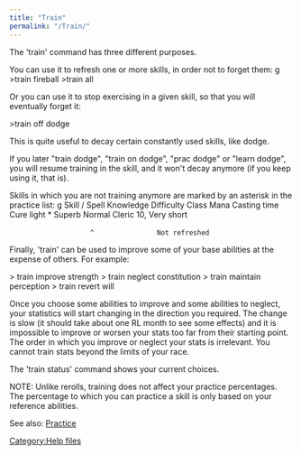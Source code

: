 ```yaml
---
title: "Train"
permalink: "/Train/"
---
```


The 'train' command has three different purposes.

You can use it to refresh one or more skills, in order not to forget
them: <nowiki>g \>train fireball \>train all

</pre>

Or you can use it to stop exercising in a given skill, so that you will
eventually forget it:

\>train off dodge

This is quite useful to decay certain constantly used skills, like
dodge.

If you later "train dodge", "train on dodge", "prac dodge" or "learn
dodge", you will resume training in the skill, and it won't decay
anymore (if you keep using it, that is).

Skills in which you are not training anymore are marked by an asterisk
in the practice list: <nowiki>g Skill / Spell Knowledge Difficulty Class
Mana Casting time Cure light \* Superb Normal Cleric 10, Very short

`                    ^`
`               Not refreshed`

</pre>

Finally, 'train' can be used to improve some of your base abilities at
the expense of others. For example:

\> train improve strength \> train neglect constitution \> train
maintain perception \> train revert will

Once you choose some abilities to improve and some abilities to neglect,
your statistics will start changing in the direction you required. The
change is slow (it should take about one RL month to see some effects)
and it is impossible to improve or worsen your stats too far from their
starting point. The order in which you improve or neglect your stats is
irrelevant. You cannot train stats beyond the limits of your race.

The 'train status' command shows your current choices.

NOTE: Unlike rerolls, training does not affect your practice
percentages. The percentage to which you can practice a skill is only
based on your reference abilities.

See also: [Practice](Practice "wikilink")

[Category:Help files](Category:Help_files "wikilink")